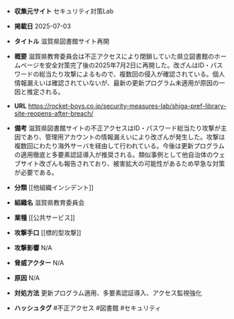 - **収集元サイト**
セキュリティ対策Lab

- **掲載日**
2025-07-03

- **タイトル**
滋賀県図書館サイト再開

- **概要**
滋賀県教育委員会は不正アクセスにより閉鎖していた県立図書館のホームページを安全対策完了後の2025年7月2日に再開した。改ざんはID・パスワードの総当たり攻撃によるもので、複数回の侵入が確認されている。個人情報漏えいは確認されていないが、最新の更新プログラム未適用が原因の一因と推定される。

- **URL**
https://rocket-boys.co.jp/security-measures-lab/shiga-pref-library-site-reopens-after-breach/

- **備考**
滋賀県図書館サイトの不正アクセスはID・パスワード総当たり攻撃が主因であり、管理用アカウントの情報漏えいにより改ざんが発生した。攻撃は複数回にわたり海外サーバを経由して行われている。今後は更新プログラムの適用徹底と多要素認証導入が推奨される。類似事例として他自治体のウェブサイト改ざんも報告されており、被害拡大の可能性があるため早急な対策が必要である。

- **分類**
[[他組織インシデント]]

- **組織名**
滋賀県教育委員会

- **業種**
[[公共サービス]]

- **攻撃手口**
[[標的型攻撃]]

- **攻撃影響**
N/A

- **脅威アクター**
N/A

- **原因**
N/A

- **対処方法**
更新プログラム適用、多要素認証導入、アクセス監視強化

- **ハッシュタグ**
#不正アクセス #図書館 #セキュリティ

